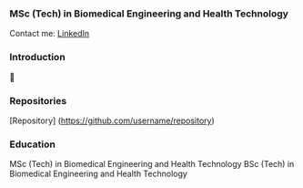 ### MSc (Tech) in Biomedical Engineering and Health Technology

Contact me: [LinkedIn](https://linkedin.com/in/yourprofile)

### Introduction

🧠

### Repositories

[Repository] (https://github.com/username/repository)

### Education

MSc (Tech) in Biomedical Engineering and Health Technology
BSc (Tech) in Biomedical Engineering and Health Technology

<!--
**mmhapp/mmhapp** is a ✨ _special_ ✨ repository because its `README.md` (this file) appears on your GitHub profile.

Here are some ideas to get you started:

- 🔭 I’m currently working on ...
- 🌱 I’m currently learning ...
- 👯 I’m looking to collaborate on ...
- 🤔 I’m looking for help with ...
- 💬 Ask me about ...
- 📫 How to reach me: ...
- 😄 Pronouns: ...
- ⚡ Fun fact: ...
-->
